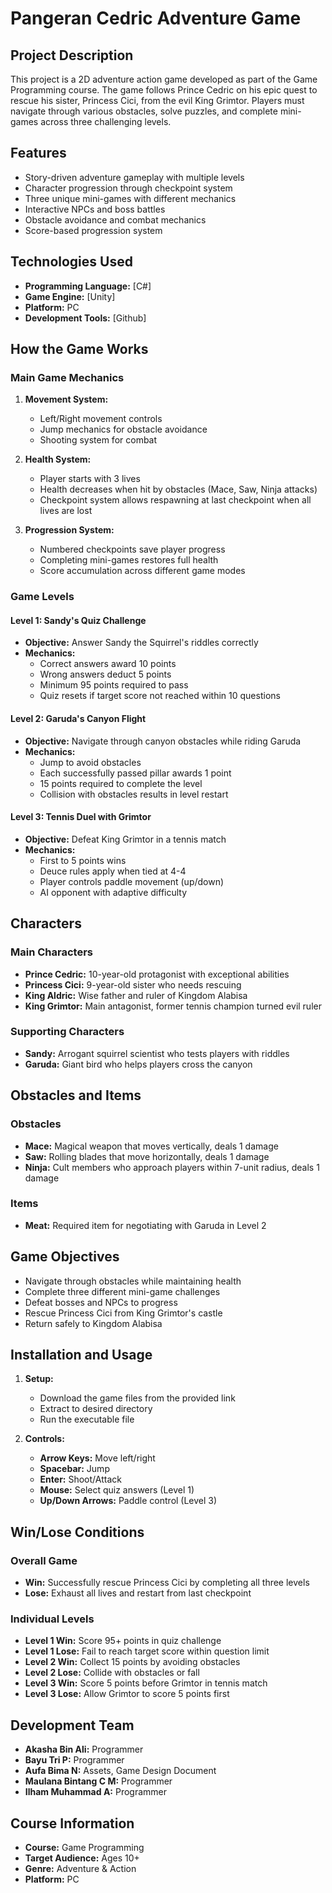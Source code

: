 # Pangeran Cedric Adventure Game

## Project Description
This project is a 2D adventure action game developed as part of the Game Programming course. The game follows Prince Cedric on his epic quest to rescue his sister, Princess Cici, from the evil King Grimtor. Players must navigate through various obstacles, solve puzzles, and complete mini-games across three challenging levels.

## Features
- Story-driven adventure gameplay with multiple levels
- Character progression through checkpoint system
- Three unique mini-games with different mechanics
- Interactive NPCs and boss battles
- Obstacle avoidance and combat mechanics
- Score-based progression system

## Technologies Used
- **Programming Language:** [C#]
- **Game Engine:** [Unity]
- **Platform:** PC
- **Development Tools:** [Github]

## How the Game Works

### Main Game Mechanics
1. **Movement System:**
   - Left/Right movement controls
   - Jump mechanics for obstacle avoidance
   - Shooting system for combat

2. **Health System:**
   - Player starts with 3 lives
   - Health decreases when hit by obstacles (Mace, Saw, Ninja attacks)
   - Checkpoint system allows respawning at last checkpoint when all lives are lost

3. **Progression System:**
   - Numbered checkpoints save player progress
   - Completing mini-games restores full health
   - Score accumulation across different game modes

### Game Levels

#### Level 1: Sandy's Quiz Challenge
- **Objective:** Answer Sandy the Squirrel's riddles correctly
- **Mechanics:**
  - Correct answers award 10 points
  - Wrong answers deduct 5 points
  - Minimum 95 points required to pass
  - Quiz resets if target score not reached within 10 questions

#### Level 2: Garuda's Canyon Flight
- **Objective:** Navigate through canyon obstacles while riding Garuda
- **Mechanics:**
  - Jump to avoid obstacles
  - Each successfully passed pillar awards 1 point
  - 15 points required to complete the level
  - Collision with obstacles results in level restart

#### Level 3: Tennis Duel with Grimtor
- **Objective:** Defeat King Grimtor in a tennis match
- **Mechanics:**
  - First to 5 points wins
  - Deuce rules apply when tied at 4-4
  - Player controls paddle movement (up/down)
  - AI opponent with adaptive difficulty

## Characters

### Main Characters
- **Prince Cedric:** 10-year-old protagonist with exceptional abilities
- **Princess Cici:** 9-year-old sister who needs rescuing
- **King Aldric:** Wise father and ruler of Kingdom Alabisa
- **King Grimtor:** Main antagonist, former tennis champion turned evil ruler

### Supporting Characters
- **Sandy:** Arrogant squirrel scientist who tests players with riddles
- **Garuda:** Giant bird who helps players cross the canyon

## Obstacles and Items

### Obstacles
- **Mace:** Magical weapon that moves vertically, deals 1 damage
- **Saw:** Rolling blades that move horizontally, deals 1 damage
- **Ninja:** Cult members who approach players within 7-unit radius, deals 1 damage

### Items
- **Meat:** Required item for negotiating with Garuda in Level 2

## Game Objectives
- Navigate through obstacles while maintaining health
- Complete three different mini-game challenges
- Defeat bosses and NPCs to progress
- Rescue Princess Cici from King Grimtor's castle
- Return safely to Kingdom Alabisa

## Installation and Usage
1. **Setup:**
   - Download the game files from the provided link
   - Extract to desired directory
   - Run the executable file

2. **Controls:**
   - **Arrow Keys:** Move left/right
   - **Spacebar:** Jump
   - **Enter:** Shoot/Attack
   - **Mouse:** Select quiz answers (Level 1)
   - **Up/Down Arrows:** Paddle control (Level 3)

## Win/Lose Conditions

### Overall Game
- **Win:** Successfully rescue Princess Cici by completing all three levels
- **Lose:** Exhaust all lives and restart from last checkpoint

### Individual Levels
- **Level 1 Win:** Score 95+ points in quiz challenge
- **Level 1 Lose:** Fail to reach target score within question limit
- **Level 2 Win:** Collect 15 points by avoiding obstacles
- **Level 2 Lose:** Collide with obstacles or fall
- **Level 3 Win:** Score 5 points before Grimtor in tennis match
- **Level 3 Lose:** Allow Grimtor to score 5 points first

## Development Team
- **Akasha Bin Ali:** Programmer
- **Bayu Tri P:** Programmer  
- **Aufa Bima N:** Assets, Game Design Document
- **Maulana Bintang C M:** Programmer
- **Ilham Muhammad A:** Programmer

## Course Information
- **Course:** Game Programming
- **Target Audience:** Ages 10+
- **Genre:** Adventure & Action
- **Platform:** PC

